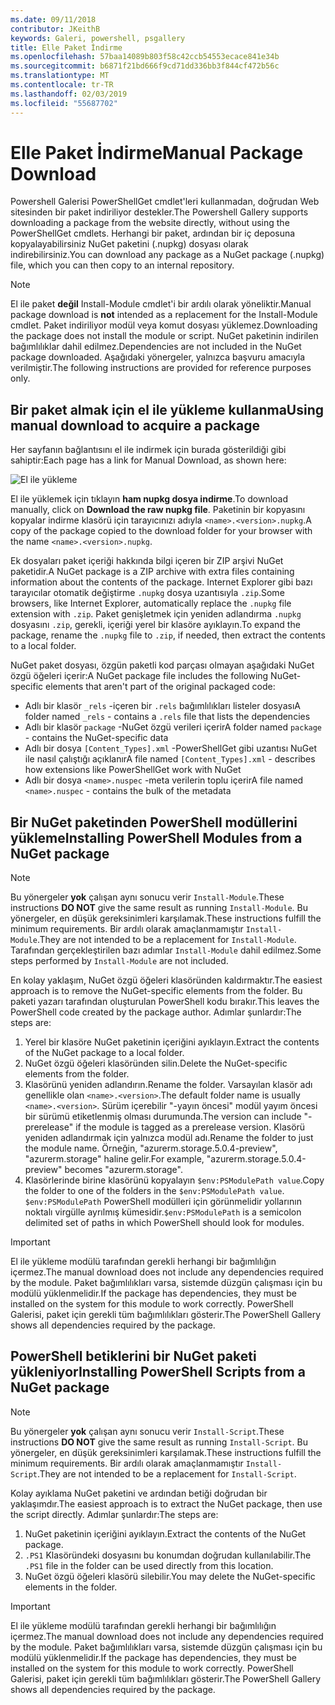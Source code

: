 ```yaml
---
ms.date: 09/11/2018
contributor: JKeithB
keywords: Galeri, powershell, psgallery
title: Elle Paket İndirme
ms.openlocfilehash: 57baa14089b803f58c42ccb54553ecace841e34b
ms.sourcegitcommit: b6871f21bd666f9cd71dd336bb3f844cf472b56c
ms.translationtype: MT
ms.contentlocale: tr-TR
ms.lasthandoff: 02/03/2019
ms.locfileid: "55687702"
---
```

# <a name="manual-package-download"></a><span data-ttu-id="e7764-103">Elle Paket İndirme</span><span class="sxs-lookup"><span data-stu-id="e7764-103">Manual Package Download</span></span>

<span data-ttu-id="e7764-104">Powershell Galerisi PowerShellGet cmdlet'leri kullanmadan, doğrudan Web sitesinden bir paket indiriliyor destekler.</span><span class="sxs-lookup"><span data-stu-id="e7764-104">The Powershell Gallery supports downloading a package from the website directly, without using the PowerShellGet cmdlets.</span></span> <span data-ttu-id="e7764-105">Herhangi bir paket, ardından bir iç deposuna kopyalayabilirsiniz NuGet paketini (.nupkg) dosyası olarak indirebilirsiniz.</span><span class="sxs-lookup"><span data-stu-id="e7764-105">You can download any package as a NuGet package (.nupkg) file, which you can then copy to an internal repository.</span></span>

> [!NOTE]
> <span data-ttu-id="e7764-106">El ile paket **değil** Install-Module cmdlet'i bir ardılı olarak yöneliktir.</span><span class="sxs-lookup"><span data-stu-id="e7764-106">Manual package download is **not** intended as a replacement for the Install-Module cmdlet.</span></span>
> <span data-ttu-id="e7764-107">Paket indiriliyor modül veya komut dosyası yüklemez.</span><span class="sxs-lookup"><span data-stu-id="e7764-107">Downloading the package does not install the module or script.</span></span> <span data-ttu-id="e7764-108">NuGet paketinin indirilen bağımlılıklar dahil edilmez.</span><span class="sxs-lookup"><span data-stu-id="e7764-108">Dependencies are not included in the NuGet package downloaded.</span></span> <span data-ttu-id="e7764-109">Aşağıdaki yönergeler, yalnızca başvuru amacıyla verilmiştir.</span><span class="sxs-lookup"><span data-stu-id="e7764-109">The following instructions are provided for reference purposes only.</span></span>

## <a name="using-manual-download-to-acquire-a-package"></a><span data-ttu-id="e7764-110">Bir paket almak için el ile yükleme kullanma</span><span class="sxs-lookup"><span data-stu-id="e7764-110">Using manual download to acquire a package</span></span>

<span data-ttu-id="e7764-111">Her sayfanın bağlantısını el ile indirmek için burada gösterildiği gibi sahiptir:</span><span class="sxs-lookup"><span data-stu-id="e7764-111">Each page has a link for Manual Download, as shown here:</span></span>

![El ile yükleme](../../Images/packagedisplaypagewithpseditions.png)

<span data-ttu-id="e7764-113">El ile yüklemek için tıklayın **ham nupkg dosya indirme**.</span><span class="sxs-lookup"><span data-stu-id="e7764-113">To download manually, click on **Download the raw nupkg file**.</span></span> <span data-ttu-id="e7764-114">Paketinin bir kopyasını kopyalar indirme klasörü için tarayıcınızı adıyla `<name>.<version>.nupkg`.</span><span class="sxs-lookup"><span data-stu-id="e7764-114">A copy of the package copied to the download folder for your browser with the name `<name>.<version>.nupkg`.</span></span>

<span data-ttu-id="e7764-115">Ek dosyaları paket içeriği hakkında bilgi içeren bir ZIP arşivi NuGet paketidir.</span><span class="sxs-lookup"><span data-stu-id="e7764-115">A NuGet package is a ZIP archive with extra files containing information about the contents of the package.</span></span> <span data-ttu-id="e7764-116">Internet Explorer gibi bazı tarayıcılar otomatik değiştirme `.nupkg` dosya uzantısıyla `.zip`.</span><span class="sxs-lookup"><span data-stu-id="e7764-116">Some browsers, like Internet Explorer, automatically replace the `.nupkg` file extension with `.zip`.</span></span> <span data-ttu-id="e7764-117">Paket genişletmek için yeniden adlandırma `.nupkg` dosyasını `.zip`, gerekli, içeriği yerel bir klasöre ayıklayın.</span><span class="sxs-lookup"><span data-stu-id="e7764-117">To expand the package, rename the `.nupkg` file to `.zip`, if needed, then extract the contents to a local folder.</span></span>

<span data-ttu-id="e7764-118">NuGet paket dosyası, özgün paketli kod parçası olmayan aşağıdaki NuGet özgü öğeleri içerir:</span><span class="sxs-lookup"><span data-stu-id="e7764-118">A NuGet package file includes the following NuGet-specific elements that aren't part of the original packaged code:</span></span>

- <span data-ttu-id="e7764-119">Adlı bir klasör `_rels` -içeren bir `.rels` bağımlılıkları listeler dosyası</span><span class="sxs-lookup"><span data-stu-id="e7764-119">A folder named `_rels` - contains a `.rels` file that lists the dependencies</span></span>
- <span data-ttu-id="e7764-120">Adlı bir klasör `package` -NuGet özgü verileri içerir</span><span class="sxs-lookup"><span data-stu-id="e7764-120">A folder named `package` - contains the NuGet-specific data</span></span>
- <span data-ttu-id="e7764-121">Adlı bir dosya `[Content_Types].xml` -PowerShellGet gibi uzantısı NuGet ile nasıl çalıştığı açıklanır</span><span class="sxs-lookup"><span data-stu-id="e7764-121">A file named `[Content_Types].xml` - describes how extensions like PowerShellGet work with NuGet</span></span>
- <span data-ttu-id="e7764-122">Adlı bir dosya `<name>.nuspec` -meta verilerin toplu içerir</span><span class="sxs-lookup"><span data-stu-id="e7764-122">A file named `<name>.nuspec` - contains the bulk of the metadata</span></span>

## <a name="installing-powershell-modules-from-a-nuget-package"></a><span data-ttu-id="e7764-123">Bir NuGet paketinden PowerShell modüllerini yükleme</span><span class="sxs-lookup"><span data-stu-id="e7764-123">Installing PowerShell Modules from a NuGet package</span></span>

> [!NOTE]
> <span data-ttu-id="e7764-124">Bu yönergeler **yok** çalışan aynı sonucu verir `Install-Module`.</span><span class="sxs-lookup"><span data-stu-id="e7764-124">These instructions **DO NOT** give the same result as running `Install-Module`.</span></span> <span data-ttu-id="e7764-125">Bu yönergeler, en düşük gereksinimleri karşılamak.</span><span class="sxs-lookup"><span data-stu-id="e7764-125">These instructions fulfill the minimum requirements.</span></span> <span data-ttu-id="e7764-126">Bir ardılı olarak amaçlanmamıştır `Install-Module`.</span><span class="sxs-lookup"><span data-stu-id="e7764-126">They are not intended to be a replacement for `Install-Module`.</span></span> <span data-ttu-id="e7764-127">Tarafından gerçekleştirilen bazı adımlar `Install-Module` dahil edilmez.</span><span class="sxs-lookup"><span data-stu-id="e7764-127">Some steps performed by `Install-Module` are not included.</span></span>

<span data-ttu-id="e7764-128">En kolay yaklaşım, NuGet özgü öğeleri klasöründen kaldırmaktır.</span><span class="sxs-lookup"><span data-stu-id="e7764-128">The easiest approach is to remove the NuGet-specific elements from the folder.</span></span> <span data-ttu-id="e7764-129">Bu paketi yazarı tarafından oluşturulan PowerShell kodu bırakır.</span><span class="sxs-lookup"><span data-stu-id="e7764-129">This leaves the PowerShell code created by the package author.</span></span> <span data-ttu-id="e7764-130">Adımlar şunlardır:</span><span class="sxs-lookup"><span data-stu-id="e7764-130">The steps are:</span></span>

1. <span data-ttu-id="e7764-131">Yerel bir klasöre NuGet paketinin içeriğini ayıklayın.</span><span class="sxs-lookup"><span data-stu-id="e7764-131">Extract the contents of the NuGet package to a local folder.</span></span>
2. <span data-ttu-id="e7764-132">NuGet özgü öğeleri klasöründen silin.</span><span class="sxs-lookup"><span data-stu-id="e7764-132">Delete the NuGet-specific elements from the folder.</span></span>
3. <span data-ttu-id="e7764-133">Klasörünü yeniden adlandırın.</span><span class="sxs-lookup"><span data-stu-id="e7764-133">Rename the folder.</span></span> <span data-ttu-id="e7764-134">Varsayılan klasör adı genellikle olan `<name>.<version>`.</span><span class="sxs-lookup"><span data-stu-id="e7764-134">The default folder name is usually `<name>.<version>`.</span></span> <span data-ttu-id="e7764-135">Sürüm içerebilir "-yayın öncesi" modül yayım öncesi bir sürümü etiketlenmiş olması durumunda.</span><span class="sxs-lookup"><span data-stu-id="e7764-135">The version can include "-prerelease" if the module is tagged as a prerelease version.</span></span> <span data-ttu-id="e7764-136">Klasörü yeniden adlandırmak için yalnızca modül adı.</span><span class="sxs-lookup"><span data-stu-id="e7764-136">Rename the folder to just the module name.</span></span> <span data-ttu-id="e7764-137">Örneğin, "azurerm.storage.5.0.4-preview", "azurerm.storage" haline gelir.</span><span class="sxs-lookup"><span data-stu-id="e7764-137">For example, "azurerm.storage.5.0.4-preview" becomes "azurerm.storage".</span></span>
4. <span data-ttu-id="e7764-138">Klasörlerinde birine klasörünü kopyalayın `$env:PSModulePath value`.</span><span class="sxs-lookup"><span data-stu-id="e7764-138">Copy the folder to one of the folders in the `$env:PSModulePath value`.</span></span> <span data-ttu-id="e7764-139">`$env:PSModulePath` PowerShell modülleri için görünmelidir yollarının noktalı virgülle ayrılmış kümesidir.</span><span class="sxs-lookup"><span data-stu-id="e7764-139">`$env:PSModulePath` is a semicolon delimited set of paths in which PowerShell should look for modules.</span></span>

> [!IMPORTANT]
> <span data-ttu-id="e7764-140">El ile yükleme modülü tarafından gerekli herhangi bir bağımlılığın içermez.</span><span class="sxs-lookup"><span data-stu-id="e7764-140">The manual download does not include any dependencies required by the module.</span></span> <span data-ttu-id="e7764-141">Paket bağımlılıkları varsa, sistemde düzgün çalışması için bu modülü yüklenmelidir.</span><span class="sxs-lookup"><span data-stu-id="e7764-141">If the package has dependencies, they must be installed on the system for this module to work correctly.</span></span> <span data-ttu-id="e7764-142">PowerShell Galerisi, paket için gerekli tüm bağımlılıkları gösterir.</span><span class="sxs-lookup"><span data-stu-id="e7764-142">The PowerShell Gallery shows all dependencies required by the package.</span></span>

## <a name="installing-powershell-scripts-from-a-nuget-package"></a><span data-ttu-id="e7764-143">PowerShell betiklerini bir NuGet paketi yükleniyor</span><span class="sxs-lookup"><span data-stu-id="e7764-143">Installing PowerShell Scripts from a NuGet package</span></span>

> [!NOTE]
> <span data-ttu-id="e7764-144">Bu yönergeler **yok** çalışan aynı sonucu verir `Install-Script`.</span><span class="sxs-lookup"><span data-stu-id="e7764-144">These instructions **DO NOT** give the same result as running `Install-Script`.</span></span> <span data-ttu-id="e7764-145">Bu yönergeler, en düşük gereksinimleri karşılamak.</span><span class="sxs-lookup"><span data-stu-id="e7764-145">These instructions fulfill the minimum requirements.</span></span> <span data-ttu-id="e7764-146">Bir ardılı olarak amaçlanmamıştır `Install-Script`.</span><span class="sxs-lookup"><span data-stu-id="e7764-146">They are not intended to be a replacement for `Install-Script`.</span></span>

<span data-ttu-id="e7764-147">Kolay ayıklama NuGet paketini ve ardından betiği doğrudan bir yaklaşımdır.</span><span class="sxs-lookup"><span data-stu-id="e7764-147">The easiest approach is to extract the NuGet package, then use the script directly.</span></span> <span data-ttu-id="e7764-148">Adımlar şunlardır:</span><span class="sxs-lookup"><span data-stu-id="e7764-148">The steps are:</span></span>

1. <span data-ttu-id="e7764-149">NuGet paketinin içeriğini ayıklayın.</span><span class="sxs-lookup"><span data-stu-id="e7764-149">Extract the contents of the NuGet package.</span></span>
2. <span data-ttu-id="e7764-150">`.PS1` Klasöründeki dosyasını bu konumdan doğrudan kullanılabilir.</span><span class="sxs-lookup"><span data-stu-id="e7764-150">The `.PS1` file in the folder can be used directly from this location.</span></span>
3. <span data-ttu-id="e7764-151">NuGet özgü öğeleri klasörü silebilir.</span><span class="sxs-lookup"><span data-stu-id="e7764-151">You may delete the NuGet-specific elements in the folder.</span></span>

> [!IMPORTANT]
> <span data-ttu-id="e7764-152">El ile yükleme modülü tarafından gerekli herhangi bir bağımlılığın içermez.</span><span class="sxs-lookup"><span data-stu-id="e7764-152">The manual download does not include any dependencies required by the module.</span></span> <span data-ttu-id="e7764-153">Paket bağımlılıkları varsa, sistemde düzgün çalışması için bu modülü yüklenmelidir.</span><span class="sxs-lookup"><span data-stu-id="e7764-153">If the package has dependencies, they must be installed on the system for this module to work correctly.</span></span> <span data-ttu-id="e7764-154">PowerShell Galerisi, paket için gerekli tüm bağımlılıkları gösterir.</span><span class="sxs-lookup"><span data-stu-id="e7764-154">The PowerShell Gallery shows all dependencies required by the package.</span></span>
